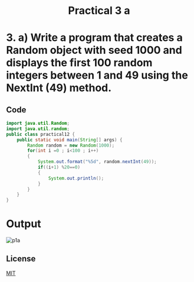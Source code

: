 <h1 align="center" style="margin-top: 0px;">
Practical 3 a 
</h1>

#	3. 	a) Write a program that creates a Random object with seed 1000 and displays the  first 100 random integers between 1 and 49 using the NextInt (49) method. 	 	

## Code 

```java
import java.util.Random;
import java.util.random;
public class practical12 {
    public static void main(String[] args) {
        Random random = new Random(1000);
        for(int i =0 ; i<100 ; i++)
        {
            System.out.format("%5d", random.nextInt(49));
            if((i+1) %20==0)
            {
                System.out.println();
            }
        }
    }
}
```

# Output 

![p1a](https://hiren14.github.io/java_lab_050/output/practical3/output3a.png)


## License
[MIT](https://hiren14.github.io/java_lab_050/LICENSE)
